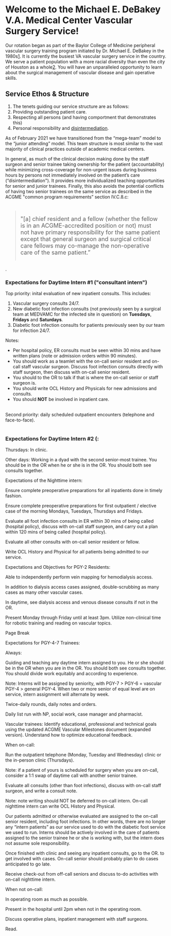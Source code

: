<head>
<!-- Global site tag (gtag.js) - Google Analytics -->
<script async src="https://www.googletagmanager.com/gtag/js?id=G-YPLVGC5FDP"></script>
<script>
  window.dataLayer = window.dataLayer || [];
  function gtag(){dataLayer.push(arguments);}
  gtag('js', new Date());

  gtag('config', 'G-YPLVGC5FDP');
</script>
</head>

# Welcome to the Michael E. DeBakey V.A. Medical Center Vascular Surgery Service! 

Our rotation began as part of the Baylor College of Medicine peripheral vascular surgery training program initiated by Dr. Michael E. DeBakey in the 1980s[1](https://books.google.com/books/about/The_History_of_Surgery_in_Houston.html?id=vuKJNgAACAAJ). It is currently the busiest VA vascular surgery service in the country. We serve a patient population with a more racial diversity than even the city of Houston as a whole[2](https://www.census.gov/quickfacts/houstoncitytexas). You will have an unparalleled opportunity to learn about the surgical management of vascular disease and gain operative skills.  

## Service Ethos & Structure

1. The tenets guiding our service structure are as follows:  
2. Providing outstanding patient care. 
3. Respecting all persons (and having comportment that demonstrates this) 
4. Personal responsibility and [disintermediation](https://en.wikipedia.org/wiki/Disintermediation).  

As of February 2021 we have transitioned from the “mega-team” model to the “junior attending” model. This team structure is most similar to the vast majority of clinical practices outside of academic medical centers.   

In general, as much of the clinical decision making done by the staff surgeon and senior trainee taking ownership for the patient (accountability) while minimizing cross-coverage for non-urgent issues during business hours by persons not immediately involved on the patient’s care (“disintermediation").  It provides more individualized teaching opportunities for senior and junior trainees. Finally, this also avoids the potential conflicts of having two senior trainees on the same service as described in the ACGME "common program requirements” section IV.C.8.c:   
<br>
<blockquote style="border: 2px solid ##f6ff7a; font-style: normal; padding: 15px; font-size:18px; background-color: ##fdffde;">
"[a] chief resident and a fellow (whether the fellow is in an ACGME-accredited position or not) must not have primary responsibility for the same patient except that general surgeon and surgical critical care fellows may co-manage the non-operative care of the same patient.”</blockquote>.
<br>


### Expectations for Daytime Intern #1 ("consultant intern")
Top priority: inital evaluation of new inpatient consults. This includes:
1. Vascular surgery consults 24/7.
2. New diabetic foot infection consults (not previously seen by a surgical team at MEDVAMC for the infected site in question) on <b>Tuesdays</b>, <b>Fridays</b> and <b>Saturdays</b>. 
3. Diabetic foot infection consults for patients previously seen by our team for infection 24/7.

Notes:
<ul>
<li>Per hospital policy, ER consults must be seen within 30 mins and have written plans (note or admission orders within 90 minutes).</li>
<li>You should work as a teamlet with the on-call senior resident and on-call staff vascular surgeon. Discuss foot infection consults directly with staff surgeon, then discuss with on-call senior resident.</li>
<li>You should to the OR to talk if that is where the on-call senior or staff surgeon is.</li>  
<li>You should write OCL History and Physicals for new admissions and consults. </li>
<li>You should <b>NOT</b> be involved in inpatient care.</li>
</ul>


<br>
Second priority: daily scheduled outpatient encounters (telephone and face-to-face). 
<br>

<br>


### Expectations for Daytime Intern #2 (: 

Thursdays: In clinic.  

Other days: Working in a dyad with the second senior-most trainee. You should be in the OR when he or she is in the OR. You should both see consults together. 

 

Expectations of the Nighttime intern: 

Ensure complete preoperative preparations for all inpatients done in timely fashion. 

Ensure complete preoperative preparations for first outpatient / elective case of the morning Mondays, Tuesdays, Thursdays and Fridays.  

Evaluate all foot infection consults in ER within 30 mins of being called (hospital policy), discuss with on-call staff surgeon, and carry out a plan within 120 mins of being called (hospital policy). 

Evaluate all other consults with on-call senior resident or fellow. 

Write OCL History and Physical for all patients being admitted to our service. 

 Expectations and Objectives for PGY-2 Residents: 

Able to independently perform vein mapping for hemodialysis access. 

In addition to dialysis access cases assigned, double-scrubbing as many cases as many other vascular cases.  

In daytime, see dialysis access and venous disease consults if not in the OR. 

Present Monday through Friday until at least 3pm. Utilize non-clinical time for robotic training and reading on vascular topics. 

Page Break
 

Expectations for PGY-4-7 Trainees: 

Always: 

Guiding and teaching any daytime intern assigned to you. He or she should be in the OR when you are in the OR. You should both see consults together. You should divide work equitably and according to experience.  

Note: Interns will be assigned by seniority, with PGY-7 > PGY-6 = vascular PGY-4 > general PGY-4.  When two or more senior of equal level are on service, intern assignment will alternate by week.  

Twice-daily rounds, daily notes and orders. 

Daily list run with NP, social work, case manager and pharmacist. 

Vascular trainees: Identify educational, professional and technical goals using the updated ACGME Vascular Milestones document (expanded version). Understand how to optimize educational feedback. 

When on-call:  

Run the outpatient telephone (Monday, Tuesday and Wednesday) clinic or the in-person clinic (Thursdays). 

Note: if a patient of yours is scheduled for surgery when you are on-call, consider a 1:1 swap of daytime call with another senior trainee. 

Evaluate all consults (other than foot infections), discuss with on-call staff surgeon, and write a consult note.  

Note: note writing should NOT be deferred to on-call intern. On-call nighttime intern can write OCL History and Physical.  

Our patients admitted or otherwise evaluated are assigned to the on-call senior resident, including foot infections. In other words, there are no longer any “intern patients” as our service used to do with the diabetic foot service we used to run. Interns should be actively involved in the care of patients assigned to the senior trainee he or she is working with, but the intern does not assume sole responsibility. 

Once finished with clinic and seeing any inpatient consults, go to the OR. to get involved with cases. On-call senior should probably plan to do cases anticipated to go late.  

Receive check-out from off-call seniors and discuss to-do activities with on-call nighttime intern. 

When not on-call:  

In operating room as much as possible.  

Present in the hospital until 2pm when not in the operating room.  

Discuss operative plans, inpatient management with staff surgeons. 

Read. 
